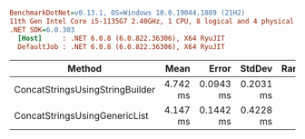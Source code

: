 ``` ini

BenchmarkDotNet=v0.13.1, OS=Windows 10.0.19044.1889 (21H2)
11th Gen Intel Core i5-1135G7 2.40GHz, 1 CPU, 8 logical and 4 physical cores
.NET SDK=6.0.303
  [Host]     : .NET 6.0.8 (6.0.822.36306), X64 RyuJIT
  DefaultJob : .NET 6.0.8 (6.0.822.36306), X64 RyuJIT


```
|                          Method |     Mean |     Error |    StdDev | Rank |    Gen 0 |    Gen 1 |   Gen 2 | Allocated |
|-------------------------------- |---------:|----------:|----------:|-----:|---------:|---------:|--------:|----------:|
| ConcatStringsUsingStringBuilder | 4.742 ms | 0.0943 ms | 0.2031 ms |    2 | 234.3750 | 156.2500 | 85.9375 |     15 MB |
|   ConcatStringsUsingGenericList | 4.147 ms | 0.1442 ms | 0.4228 ms |    1 |  39.0625 |  31.2500 | 31.2500 |      9 MB |
